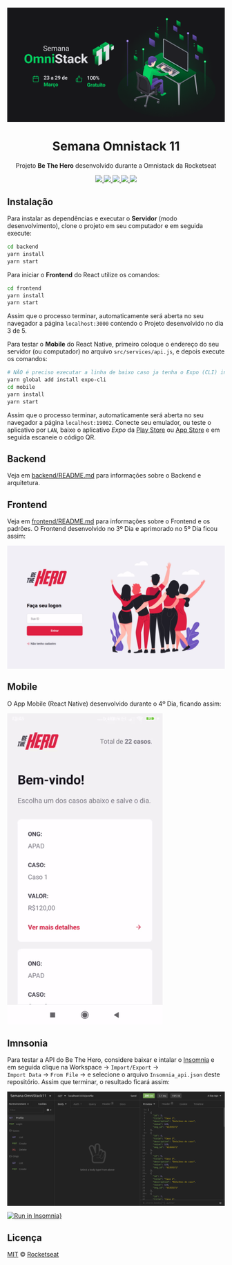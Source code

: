 <img src=".static/omnistack.png" align="center"></img>
<h1 align="center">Semana Omnistack 11</h1>
<p align="center">Projeto <strong>Be The Hero</strong> desenvolvido durante a Omnistack da Rocketseat</p>

<p align="center">
  <a aria-label="Versão do Node" href="https://github.com/nodejs/node/blob/master/doc/changelogs/CHANGELOG_V12.md#12.16.1">
    <img src="https://img.shields.io/badge/node.js@lts-12.16.1-informational?logo=Node.JS"></img>
  </a>
  <a aria-label="Versão do React" href="https://github.com/facebook/react/blob/master/CHANGELOG.md#16131-march-19-2020">
    <img src="https://img.shields.io/badge/react-16.13.1-informational?logo=react"></img>
  </a>
  <a aria-label="Versão do Expo" href="https://www.npmjs.com/package/expo-cli/v/3.11.7">
    <img src="https://img.shields.io/badge/expo--CLI-3.11.7-informational?logo=expo"></img>
  </a>
  <a aria-label="Desafios" href="DESAFIOS.md">
  	<img src="https://img.shields.io/badge/desafios-OK-blueviolet"></img>
  </a>
  <a aria-label="Completo" href="https://rocketseat.com.br/week/aulas/11.0">
    <img src="https://img.shields.io/badge/OmniStack-done-green?logo=data:image/png;base64,iVBORw0KGgoAAAANSUhEUgAAABAAAAAQCAMAAAAoLQ9TAAAALVBMVEVHcExxWsF0XMJzXMJxWcFsUsD///9jRrzY0u6Xh9Gsn9n39fyMecy0qd2bjNJWBT0WAAAABHRSTlMA2Do606wF2QAAAGlJREFUGJVdj1cWwCAIBLEsRU3uf9xobDH8+GZwUYi8i6ucJwrxKE+7D0G9Q4vlYqtmCSjndr4CgCgzlyFgfKfKCVO0LrPKjmiqMxGXkJwNnXskqWG+1oSM+BSwD8f29YLNjvx/OQrn+g99oQSoNmt3PgAAAABJRU5ErkJggg=="></img>
  </a>
</p>

## Instalação 
Para instalar as dependências e executar o **Servidor** (modo desenvolvimento), clone o projeto em seu computador e em seguida execute:
```bash
cd backend
yarn install
yarn start
```
Para iniciar o **Frontend** do React utilize os comandos:
```bash
cd frontend
yarn install
yarn start
```
Assim que o processo terminar, automaticamente será aberta no seu navegador a página `localhost:3000` contendo o Projeto desenvolvido no dia 3 de 5.  

Para testar o **Mobile** do React Native, primeiro coloque o endereço do seu servidor (ou computador) no arquivo `src/services/api.js`, e depois execute os comandos:
```bash
# NÃO é preciso executar a linha de baixo caso ja tenha o Expo (CLI) instalado!
yarn global add install expo-cli
cd mobile
yarn install
yarn start
```
Assim que o processo terminar, automaticamente será aberta no seu navegador a página `localhost:19002`. Conecte seu emulador, ou teste o aplicativo por `LAN`, baixe o aplicativo *Expo* da [Play Store](https://play.google.com/store/apps/details?id=host.exp.exponent&referrer=www) ou [App Store](https://itunes.apple.com/app/apple-store/id982107779) e em seguida escaneie o código QR.

## Backend
Veja em [backend/README.md](./backend) para informações sobre o Backend e arquitetura.

## Frontend
Veja em [frontend/README.md](./frontend) para informações sobre o Frontend e os padrões. O Frontend desenvolvido no 3º Dia e aprimorado no 5º Dia ficou assim:

<img align="center" src="./static/frontend.gif"></img>

## Mobile
O App Mobile (React Native) desenvolvido durante o 4º Dia, ficando assim:

<img align="center" src="./static/mobile.gif?v=2"></img>

## Imnsonia 
Para testar a API do Be The Hero, considere baixar e intalar o [Insomnia](https://insomnia.rest/download/) e em seguida clique na Workspace → `Import/Export` →  
`Import Data` → `From File` → e selecione o arquivo `Insomnia_api.json` deste repositório. Assim que terminar, o resultado ficará assim:

<img align="center" src="./static/insomnia.png"></img>

[![Run in Insomnia}](https://insomnia.rest/images/run.svg)](https://insomnia.rest/run/?label=Be%20The%20Hero&uri=https%3A%2F%2Fraw.githubusercontent.com%2Fjustapixel%2FSemanaOmniStack%2Fmaster%2FSemanaOmniStack11%2FInsomnia_api.json)

## Licença

[MIT](./LICENSE) &copy; [Rocketseat](https://rocketseat.com.br/)